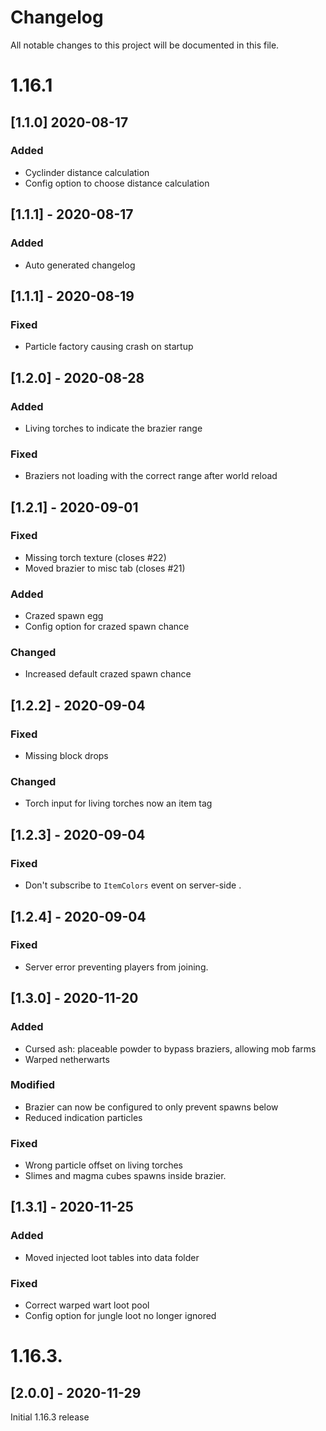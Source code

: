 # Changelog
All notable changes to this project will be documented in this file.

# 1.16.1

## [1.1.0] 2020-08-17
### Added
- Cyclinder distance calculation
- Config option to choose distance calculation

## [1.1.1] - 2020-08-17
### Added
- Auto generated changelog

## [1.1.1] - 2020-08-19
### Fixed
- Particle factory causing crash on startup

## [1.2.0] - 2020-08-28
### Added
- Living torches to indicate the brazier range

### Fixed
- Braziers not loading with the correct range after world reload

## [1.2.1] - 2020-09-01
### Fixed
- Missing torch texture (closes #22)
- Moved brazier to misc tab (closes #21)

### Added
- Crazed spawn egg
- Config option for crazed spawn chance

### Changed
- Increased default crazed spawn chance

## [1.2.2] - 2020-09-04
### Fixed
- Missing block drops

### Changed
- Torch input for living torches now an item tag

## [1.2.3] - 2020-09-04
### Fixed
- Don't subscribe to `ItemColors` event on server-side
.

## [1.2.4] - 2020-09-04
### Fixed
- Server error preventing players from joining.

## [1.3.0] - 2020-11-20
### Added
- Cursed ash: placeable powder to bypass braziers, allowing mob farms
- Warped netherwarts

### Modified
- Brazier can now be configured to only prevent spawns below
- Reduced indication particles 

### Fixed
- Wrong particle offset on living torches
- Slimes and magma cubes spawns inside brazier.

## [1.3.1] - 2020-11-25
### Added
- Moved injected loot tables into data folder

### Fixed
- Correct warped wart loot pool
- Config option for jungle loot no longer ignored

# 1.16.3.

## [2.0.0] - 2020-11-29
Initial 1.16.3 release
